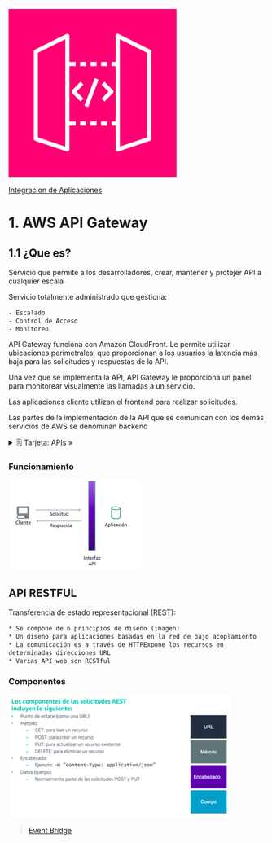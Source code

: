 ![Amazon Api GateWay](../00_assets/Integracion%20de%20Aplicaciones/apiGateway-logo.png)

[Integracion de Aplicaciones](../09-Integracion_de_Aplicaciones/)

# 1. AWS API Gateway

## 1.1 ¿Que es?

Servicio que permite a los desarrolladores, crear, mantener y protejer API a cualquier escala

Servicio totalmente administrado que gestiona: 

    - Escalado
    - Control de Acceso
    - Monitoreo


API Gateway funciona con Amazon CloudFront. Le permite utilizar ubicaciones perimetrales, que proporcionan a los usuarios la latencia más baja para las solicitudes y respuestas de la API.

Una vez que se implementa la API, API Gateway le proporciona un panel para monitorear visualmente las llamadas a un servicio.

Las aplicaciones cliente utilizan el frontend para realizar solicitudes. 

Las partes de la implementación de la API que se comunican con los demás servicios de AWS se denominan backend

<details>
<summary>🗒 Tarjeta: APIs »</summary>

| Interfaz de programación de aplicaciones (API):   |
| ---- |
| Intermediario entre dos sistemas |

</details>

### Funcionamiento

![Funcionamiento](../00_assets/Integracion%20de%20Aplicaciones/funcionamiento.png)

## API RESTFUL
Transferencia de estado representacional (REST):

    * Se compone de 6 principios de diseño (imagen)
    * Un diseño para aplicaciones basadas en la red de bajo acoplamiento
    * La comunicación es a través de HTTPExpone los recursos en determinadas direcciones URL
    * Varias API web son RESTful


### Componentes 

![Componentes](../00_assets/Integracion%20de%20Aplicaciones/componentes.png)


>[Event Bridge](./eventBridge.md)